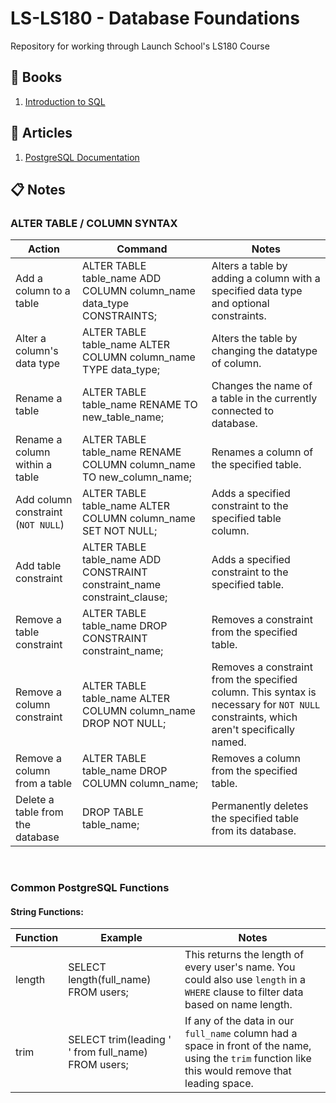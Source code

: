 # LS-LS180 - Database Foundations
Repository for working through Launch School's LS180 Course

## :green_book: Books
1. [Introduction to SQL](https://launchschool.com/books/sql)

## :memo: Articles
1. [PostgreSQL Documentation](https://wiki.postgresql.org/wiki/Main_Page)

## :clipboard: Notes

### ALTER TABLE / COLUMN SYNTAX

| Action | Command | Notes | 
|--------|---------|-------|
| Add a column to a table | ALTER TABLE table_name ADD COLUMN column_name data_type CONSTRAINTS; | Alters a table by adding a column with a specified data type and optional constraints. |
| Alter a column's data type | ALTER TABLE table_name ALTER COLUMN column_name TYPE data_type; | Alters the table by changing the datatype of column. |
| Rename a table | ALTER TABLE table_name RENAME TO new_table_name; | Changes the name of a table in the currently connected to database. |
| Rename a column within a table | ALTER TABLE table_name RENAME COLUMN column_name TO new_column_name; | Renames a column of the specified table. |
| Add column constraint (`NOT NULL`) | ALTER TABLE table_name ALTER COLUMN column_name SET NOT NULL; | Adds a specified constraint to the specified table column. |
| Add table constraint | ALTER TABLE table_name ADD CONSTRAINT constraint_name constraint_clause; | Adds a specified constraint to the specified table. |
| Remove a table constraint | ALTER TABLE table_name DROP CONSTRAINT constraint_name; | Removes a constraint from the specified table. |
| Remove a column constraint | ALTER TABLE table_name ALTER COLUMN column_name DROP NOT NULL; | Removes a constraint from the specified column. This syntax is necessary for `NOT NULL` constraints, which aren't specifically named. |
| Remove a column from a table | ALTER TABLE table_name DROP COLUMN column_name; | Removes a column from the specified table. |
| Delete a table from the database | DROP TABLE table_name; | Permanently deletes the specified table from its database. |

&nbsp;

### Common PostgreSQL Functions

#### String Functions:

| Function | Example | Notes |
|----------|---------|-------|
| length | SELECT length(full_name) FROM users; | This returns the length of every user's name. You could also use `length` in a `WHERE` clause to filter data based on name length. |
| trim | SELECT trim(leading ' ' from full_name) FROM users; | If any of the data in our `full_name` column had a space in front of the name, using the `trim` function like this would remove that leading space. |

